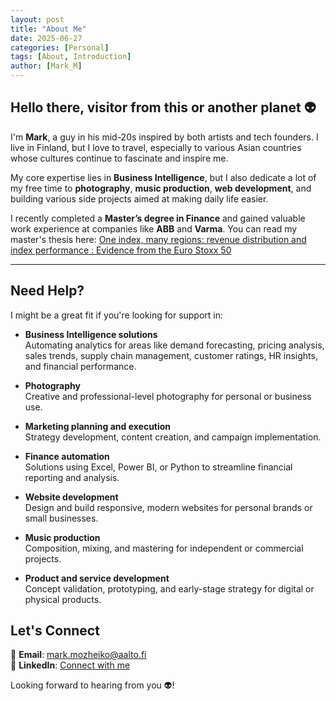 ```yaml
---
layout: post
title: "About Me"
date: 2025-06-27
categories: [Personal]
tags: [About, Introduction]
author: [Mark_M]
---
```


<!-- Mention your expertise -->
## Hello there, visitor from this or another planet 👽

I'm **Mark**, a guy in his mid-20s inspired by both artists and tech founders. I live in Finland, but I love to travel, especially to various Asian countries whose cultures continue to fascinate and inspire me.

My core expertise lies in **Business Intelligence**, but I also dedicate a lot of my free time to **photography**, **music production**, **web development**, and building various side projects aimed at making daily life easier.

I recently completed a **Master’s degree in Finance** and gained valuable work experience at companies like **ABB** and **Varma**. You can read my master's thesis here: [One index, many regions: revenue distribution and index performance : Evidence from the Euro Stoxx 50](https://urn.fi/URN:NBN:fi-fe2025051342483)  

---

## Need Help?

I might be a great fit if you're looking for support in:

- **Business Intelligence solutions**  
  Automating analytics for areas like demand forecasting, pricing analysis, sales trends, supply chain management, customer ratings, HR insights, and financial performance.

- **Photography**  
  Creative and professional-level photography for personal or business use.

- **Marketing planning and execution**  
  Strategy development, content creation, and campaign implementation.

- **Finance automation**  
  Solutions using Excel, Power BI, or Python to streamline financial reporting and analysis.

- **Website development**  
  Design and build responsive, modern websites for personal brands or small businesses.

- **Music production**  
  Composition, mixing, and mastering for independent or commercial projects.

- **Product and service development**  
  Concept validation, prototyping, and early-stage strategy for digital or physical products.

## Let's Connect

📧 **Email**: [mark.mozheiko@aalto.fi](mailto:mark.mozheiko@aalto.fi)  
🔗 **LinkedIn**: [Connect with me](https://www.linkedin.com) <!-- Add your actual profile URL -->

Looking forward to hearing from you 👽!
